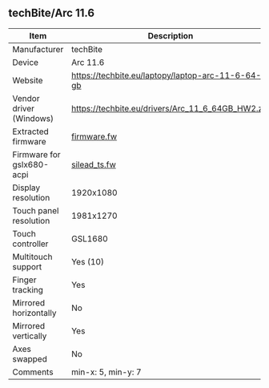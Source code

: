 techBite/Arc 11.6
---------------------------------------------

| Item                      | Description |
|---------------------------|-------------|
| Manufacturer              | techBite |
| Device                    | Arc 11.6 |
| Website                   | https://techbite.eu/laptopy/laptop-arc-11-6-64-gb |
| Vendor driver (Windows)   | https://techbite.eu/drivers/Arc_11_6_64GB_HW2.zip |
| Extracted firmware        | [firmware.fw](firmware.fw) |
| Firmware for gslx680-acpi | [silead_ts.fw](silead_ts.fw) |
| Display resolution        | 1920x1080 |
| Touch panel resolution    | 1981x1270 |
| Touch controller          | GSL1680 |
| Multitouch support        | Yes (10) |
| Finger tracking           | Yes |
| Mirrored horizontally     | No |
| Mirrored vertically       | Yes |
| Axes swapped              | No |
| Comments                  | min-x: 5, min-y: 7 |
